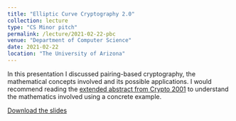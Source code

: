 ```yaml
---
title: "Elliptic Curve Cryptography 2.0"
collection: lecture
type: "CS Minor pitch"
permalink: /lecture/2021-02-22-pbc
venue: "Department of Computer Science"
date: 2021-02-22
location: "The University of Arizona"
---
```


In this presentation I discussed pairing-based cryptography, the mathematical concepts involved and its possible applications. I would recommend reading the [extended abstract from Crypto 2001](https://www.iacr.org/cryptodb/data/paper.php?pubkey=1068) to understand the mathematics involved using a concrete example.

[Download the slides](http://gkorpal.github.io/files/gkorpal_pairing-based-cryptography.pdf)
